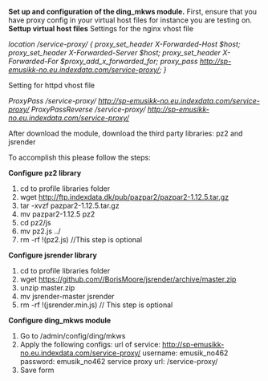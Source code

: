 **Set up and configuration of the ding_mkws module.**
First, ensure that you have proxy config in your virtual host files for instance you are testing on.
**Settup virtual host files**
Settings for the nginx vhost file

_location /service-proxy/
{ proxy_set_header X-Forwarded-Host $host; 
proxy_set_header X-Forwarded-Server $host; 
proxy_set_header X-Forwarded-For $proxy_add_x_forwarded_for; 
proxy_pass http://sp-emusikk-no.eu.indexdata.com/service-proxy/; 
}_

Setting for httpd vhost file

_ProxyPass /service-proxy/ http://sp-emusikk-no.eu.indexdata.com/service-proxy/
ProxyPassReverse /service-proxy/ http://sp-emusikk-no.eu.indexdata.com/service-proxy/_

After download the module, download the third party libraries:
pz2 and jsrender

To accomplish this please follow the steps:

**Configure pz2 library**
1. cd to profile libraries folder
2. wget http://ftp.indexdata.dk/pub/pazpar2/pazpar2-1.12.5.tar.gz
3. tar -xvzf pazpar2-1.12.5.tar.gz
4. mv pazpar2-1.12.5 pz2
5. cd pz2/js
6. mv pz2.js ../
7. rm -rf !(pz2.js) //This step is optional

**Configure jsrender library**
1. cd to profile libraries folder
2. wget https://github.com//BorisMoore/jsrender/archive/master.zip
3. unzip master.zip
4. mv jsrender-master jsrender
5. rm -rf !(jsrender.min.js) // This step is optional

**Configure ding_mkws module**
1. Go to /admin/config/ding/mkws
2. Apply the following configs:
url of service: http://sp-emusikk-no.eu.indexdata.com/service-proxy/
username: emusik_no462
password: emusik_no462
service proxy url: /service-proxy/
3. Save form
